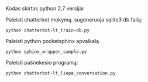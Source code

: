 Kodas skirtas python 2.7 versijai

Paleisti chatterbot mokymą. sugeneruoja sqlite3 db failą:
```
python chatterbot-lt_train-db.py
```


Paleisti python pocketsphinx apvalkalą
```
python sphinx_wrapper_sample.py
```

Paleisti pašnekesio programą:
```
python chatterbot-lt_liepa_conversation.py
```
